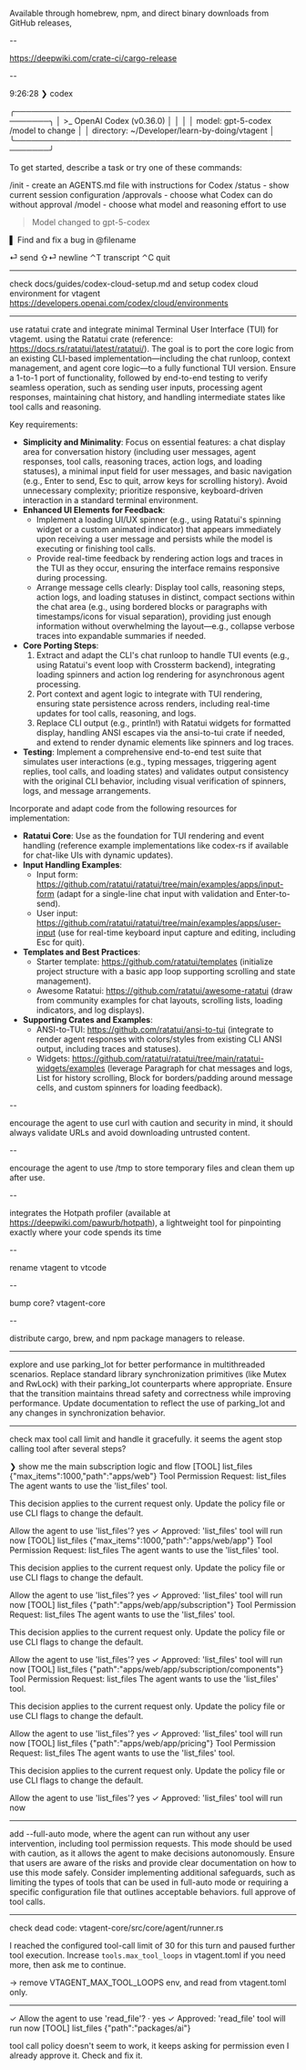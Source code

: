 Available through homebrew, npm, and direct binary downloads from GitHub releases,

--

https://deepwiki.com/crate-ci/cargo-release

--

9:26:28 ❯ codex

╭────────────────────────────────────────────────────────╮
│ >\_ OpenAI Codex (v0.36.0) │
│ │
│ model: gpt-5-codex /model to change │
│ directory: ~/Developer/learn-by-doing/vtagent │
╰────────────────────────────────────────────────────────╯

To get started, describe a task or try one of these commands:

/init - create an AGENTS.md file with instructions for Codex
/status - show current session configuration
/approvals - choose what Codex can do without approval
/model - choose what model and reasoning effort to use

> Model changed to gpt-5-codex

▌ Find and fix a bug in @filename

⏎ send ⇧⏎ newline ⌃T transcript ⌃C quit

---

check docs/guides/codex-cloud-setup.md
and setup codex cloud environment for vtagent
https://developers.openai.com/codex/cloud/environments

---

use ratatui crate and integrate minimal Terminal User Interface (TUI) for vtagemt. using the Ratatui crate (reference: https://docs.rs/ratatui/latest/ratatui/). The goal is to port the core logic from an existing CLI-based implementation—including the chat runloop, context management, and agent core logic—to a fully functional TUI version. Ensure a 1-to-1 port of functionality, followed by end-to-end testing to verify seamless operation, such as sending user inputs, processing agent responses, maintaining chat history, and handling intermediate states like tool calls and reasoning.

Key requirements:

-   **Simplicity and Minimality**: Focus on essential features: a chat display area for conversation history (including user messages, agent responses, tool calls, reasoning traces, action logs, and loading statuses), a minimal input field for user messages, and basic navigation (e.g., Enter to send, Esc to quit, arrow keys for scrolling history). Avoid unnecessary complexity; prioritize responsive, keyboard-driven interaction in a standard terminal environment.
-   **Enhanced UI Elements for Feedback**:
    -   Implement a loading UI/UX spinner (e.g., using Ratatui's spinning widget or a custom animated indicator) that appears immediately upon receiving a user message and persists while the model is executing or finishing tool calls.
    -   Provide real-time feedback by rendering action logs and traces in the TUI as they occur, ensuring the interface remains responsive during processing.
    -   Arrange message cells clearly: Display tool calls, reasoning steps, action logs, and loading statuses in distinct, compact sections within the chat area (e.g., using bordered blocks or paragraphs with timestamps/icons for visual separation), providing just enough information without overwhelming the layout—e.g., collapse verbose traces into expandable summaries if needed.
-   **Core Porting Steps**:
    1. Extract and adapt the CLI's chat runloop to handle TUI events (e.g., using Ratatui's event loop with Crossterm backend), integrating loading spinners and action log rendering for asynchronous agent processing.
    2. Port context and agent logic to integrate with TUI rendering, ensuring state persistence across renders, including real-time updates for tool calls, reasoning, and logs.
    3. Replace CLI output (e.g., println!) with Ratatui widgets for formatted display, handling ANSI escapes via the ansi-to-tui crate if needed, and extend to render dynamic elements like spinners and log traces.
-   **Testing**: Implement a comprehensive end-to-end test suite that simulates user interactions (e.g., typing messages, triggering agent replies, tool calls, and loading states) and validates output consistency with the original CLI behavior, including visual verification of spinners, logs, and message arrangements.

Incorporate and adapt code from the following resources for implementation:

-   **Ratatui Core**: Use as the foundation for TUI rendering and event handling (reference example implementations like codex-rs if available for chat-like UIs with dynamic updates).
-   **Input Handling Examples**:
    -   Input form: https://github.com/ratatui/ratatui/tree/main/examples/apps/input-form (adapt for a single-line chat input with validation and Enter-to-send).
    -   User input: https://github.com/ratatui/ratatui/tree/main/examples/apps/user-input (use for real-time keyboard input capture and editing, including Esc for quit).
-   **Templates and Best Practices**:
    -   Starter template: https://github.com/ratatui/templates (initialize project structure with a basic app loop supporting scrolling and state management).
    -   Awesome Ratatui: https://github.com/ratatui/awesome-ratatui (draw from community examples for chat layouts, scrolling lists, loading indicators, and log displays).
-   **Supporting Crates and Examples**:
    -   ANSI-to-TUI: https://github.com/ratatui/ansi-to-tui (integrate to render agent responses with colors/styles from existing CLI ANSI output, including traces and statuses).
    -   Widgets: https://github.com/ratatui/ratatui/tree/main/ratatui-widgets/examples (leverage Paragraph for chat messages and logs, List for history scrolling, Block for borders/padding around message cells, and custom spinners for loading feedback).

--

encourage the agent to use curl with caution and security in mind, it should always validate URLs and avoid downloading untrusted content.

--

encourage the agent to use /tmp to store temporary files and clean them up after use.

--

integrates the Hotpath profiler (available at https://deepwiki.com/pawurb/hotpath), a lightweight tool for pinpointing exactly where your code spends its time

--

rename vtagent to vtcode

--

bump core? vtagent-core

--

distribute cargo, brew, and npm package managers to release.

---

explore and use parking_lot for better performance in multithreaded scenarios. Replace standard library synchronization primitives (like Mutex and RwLock) with their parking_lot counterparts where appropriate. Ensure that the transition maintains thread safety and correctness while improving performance. Update documentation to reflect the use of parking_lot and any changes in synchronization behavior.

---

check max tool call limit and handle it gracefully. it seems the agent stop calling tool after several steps?

❯ show me the main subscription logic and flow
[TOOL] list_files {"max_items":1000,"path":"apps/web"}
Tool Permission Request: list_files
The agent wants to use the 'list_files' tool.

This decision applies to the current request only.
Update the policy file or use CLI flags to change the default.

Allow the agent to use 'list_files'? yes
✓ Approved: 'list_files' tool will run now
[TOOL] list_files {"max_items":1000,"path":"apps/web/app"}
Tool Permission Request: list_files
The agent wants to use the 'list_files' tool.

This decision applies to the current request only.
Update the policy file or use CLI flags to change the default.

Allow the agent to use 'list_files'? yes
✓ Approved: 'list_files' tool will run now
[TOOL] list_files {"path":"apps/web/app/subscription"}
Tool Permission Request: list_files
The agent wants to use the 'list_files' tool.

This decision applies to the current request only.
Update the policy file or use CLI flags to change the default.

Allow the agent to use 'list_files'? yes
✓ Approved: 'list_files' tool will run now
[TOOL] list_files {"path":"apps/web/app/subscription/components"}
Tool Permission Request: list_files
The agent wants to use the 'list_files' tool.

This decision applies to the current request only.
Update the policy file or use CLI flags to change the default.

Allow the agent to use 'list_files'? yes
✓ Approved: 'list_files' tool will run now
[TOOL] list_files {"path":"apps/web/app/pricing"}
Tool Permission Request: list_files
The agent wants to use the 'list_files' tool.

This decision applies to the current request only.
Update the policy file or use CLI flags to change the default.

Allow the agent to use 'list_files'? yes
✓ Approved: 'list_files' tool will run now

---

add --full-auto mode, where the agent can run without any user intervention, including tool permission requests. This mode should be used with caution, as it allows the agent to make decisions autonomously. Ensure that users are aware of the risks and provide clear documentation on how to use this mode safely. Consider implementing additional safeguards, such as limiting the types of tools that can be used in full-auto mode or requiring a specific configuration file that outlines acceptable behaviors. full approve of tool calls.

---

check dead code: vtagent-core/src/core/agent/runner.rs

I reached the configured tool-call limit of 30 for this turn and paused further tool execution. Increase `tools.max_tool_loops` in vtagent.toml if you need more, then ask me to continue.

-> remove VTAGENT_MAX_TOOL_LOOPS env, and read from vtagent.toml only.

---

✓ Allow the agent to use 'read_file'? · yes
✓ Approved: 'read_file' tool will run now
[TOOL] list_files {"path":"packages/ai"}

tool call policy doesn't seem to work, it keeps asking for permission even I already approve it. Check and fix it.

